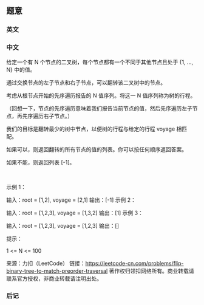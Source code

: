 ## 题意

### 英文

### 中文

给定一个有 N 个节点的二叉树，每个节点都有一个不同于其他节点且处于 {1, ..., N} 中的值。

通过交换节点的左子节点和右子节点，可以翻转该二叉树中的节点。

考虑从根节点开始的先序遍历报告的 N 值序列。将这一 N 值序列称为树的行程。

（回想一下，节点的先序遍历意味着我们报告当前节点的值，然后先序遍历左子节点，再先序遍历右子节点。）

我们的目标是翻转最少的树中节点，以便树的行程与给定的行程 voyage 相匹配。 

如果可以，则返回翻转的所有节点的值的列表。你可以按任何顺序返回答案。

如果不能，则返回列表 [-1]。

 

示例 1：



输入：root = [1,2], voyage = [2,1]
输出：[-1]
示例 2：



输入：root = [1,2,3], voyage = [1,3,2]
输出：[1]
示例 3：



输入：root = [1,2,3], voyage = [1,2,3]
输出：[]
 

提示：

1 <= N <= 100

来源：力扣（LeetCode）
链接：https://leetcode-cn.com/problems/flip-binary-tree-to-match-preorder-traversal
著作权归领扣网络所有。商业转载请联系官方授权，非商业转载请注明出处。

### 后记